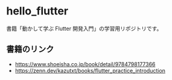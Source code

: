 # hello_flutter

書籍「動かして学ぶ Flutter 開発入門」の学習用リポジトリです。

## 書籍のリンク

- https://www.shoeisha.co.jp/book/detail/9784798177366
- https://zenn.dev/kazutxt/books/flutter_practice_introduction
